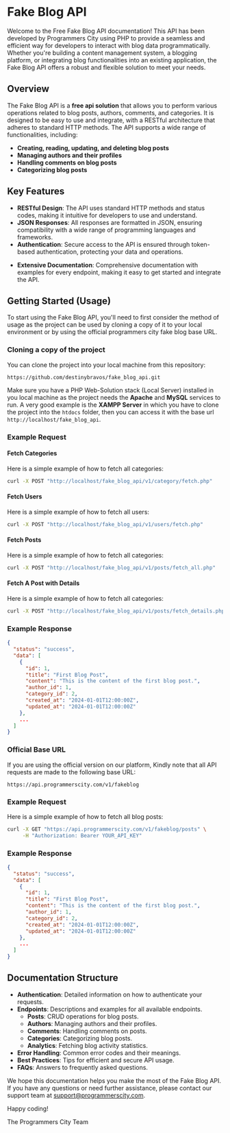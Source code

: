 # Fake Blog API

Welcome to the Free Fake Blog API documentation! This API has been developed by Programmers City using PHP to provide a seamless and efficient way for developers to interact with blog data programmatically. Whether you're building a content management system, a blogging platform, or integrating blog functionalities into an existing application, the Fake Blog API offers a robust and flexible solution to meet your needs.

## Overview

The Fake Blog API is a **free api solution** that allows you to perform various operations related to blog posts, authors, comments, and categories. It is designed to be easy to use and integrate, with a RESTful architecture that adheres to standard HTTP methods. The API supports a wide range of functionalities, including:

- **Creating, reading, updating, and deleting blog posts**
- **Managing authors and their profiles**
- **Handling comments on blog posts**
- **Categorizing blog posts**

## Key Features

- **RESTful Design**: The API uses standard HTTP methods and status codes, making it intuitive for developers to use and understand.
- **JSON Responses**: All responses are formatted in JSON, ensuring compatibility with a wide range of programming languages and frameworks.
- **Authentication**: Secure access to the API is ensured through token-based authentication, protecting your data and operations.
<!-- - **Pagination and Filtering**: Efficiently handle large datasets with built-in support for pagination and filtering. -->
- **Extensive Documentation**: Comprehensive documentation with examples for every endpoint, making it easy to get started and integrate the API.


## Getting Started (Usage)
To start using the Fake Blog API, you'll need to first consider the method of usage as the project can be used by cloning a copy of it to your local environment or by using the official programmers city fake blog base URL.
  
### Cloning a copy of the project

You can clone the project into your local machine from this repository:
```
https://github.com/destinybravos/fake_blog_api.git
```

Make sure you have a PHP Web-Solution stack (Local Server) installed in you local machine as the project needs the **Apache** and **MySQL** services to run. A very good example is the **XAMPP Server** in which you have to clone the project into the `htdocs` folder, then you can access it with the base url `http://localhost/fake_blog_api`.

### Example Request
#### Fetch Categories
Here is a simple example of how to fetch all categories:

```sh
curl -X POST "http://localhost/fake_blog_api/v1/category/fetch.php" 
```

#### Fetch Users
Here is a simple example of how to fetch all users:

```sh
curl -X POST "http://localhost/fake_blog_api/v1/users/fetch.php" 
```

#### Fetch Posts
Here is a simple example of how to fetch all categories:

```sh
curl -X POST "http://localhost/fake_blog_api/v1/posts/fetch_all.php" 
```

#### Fetch A Post with Details
Here is a simple example of how to fetch all categories:

```sh
curl -X POST "http://localhost/fake_blog_api/v1/posts/fetch_details.php?post_id={id}" 
```



### Example Response

```json
{
  "status": "success",
  "data": [
    {
      "id": 1,
      "title": "First Blog Post",
      "content": "This is the content of the first blog post.",
      "author_id": 1,
      "category_id": 2,
      "created_at": "2024-01-01T12:00:00Z",
      "updated_at": "2024-01-01T12:00:00Z"
    },
    ...
  ]
}
```

### Official Base URL

If you are using the official version on our platform, Kindly note that all API requests are made to the following base URL:
```
https://api.programmerscity.com/v1/fakeblog
```


### Example Request

Here is a simple example of how to fetch all blog posts:

```sh
curl -X GET "https://api.programmerscity.com/v1/fakeblog/posts" \
     -H "Authorization: Bearer YOUR_API_KEY"
```

### Example Response

```json
{
  "status": "success",
  "data": [
    {
      "id": 1,
      "title": "First Blog Post",
      "content": "This is the content of the first blog post.",
      "author_id": 1,
      "category_id": 2,
      "created_at": "2024-01-01T12:00:00Z",
      "updated_at": "2024-01-01T12:00:00Z"
    },
    ...
  ]
}
```

## Documentation Structure

- **Authentication**: Detailed information on how to authenticate your requests.
- **Endpoints**: Descriptions and examples for all available endpoints.
  - **Posts**: CRUD operations for blog posts.
  - **Authors**: Managing authors and their profiles.
  - **Comments**: Handling comments on posts.
  - **Categories**: Categorizing blog posts.
  - **Analytics**: Fetching blog activity statistics.
- **Error Handling**: Common error codes and their meanings.
- **Best Practices**: Tips for efficient and secure API usage.
- **FAQs**: Answers to frequently asked questions.

We hope this documentation helps you make the most of the Fake Blog API. If you have any questions or need further assistance, please contact our support team at support@programmerscity.com.

Happy coding!

The Programmers City Team